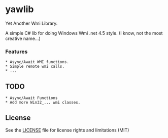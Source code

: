 # yawlib
Yet Another Wmi Library.

A simple C# lib for doing Windows Wmi .net 4.5 style.
(I know, not the most creative name...)

### Features
	* Async/Await WMI functions.
	* Simple remote wmi calls.
	* ...

## TODO
	* Async/Await Functions
	* Add more Win32_... wmi classes.

## License

See the [LICENSE](LICENSE.md) file for license rights and limitations (MIT)
